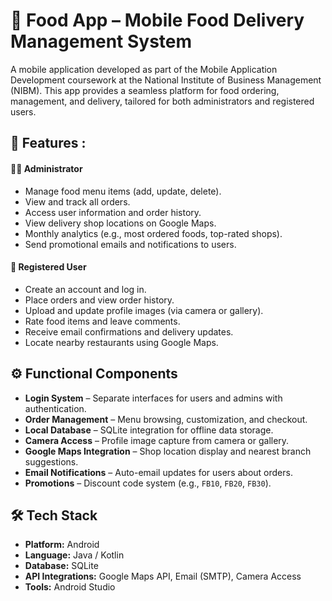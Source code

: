 # 🍔 Food App – Mobile Food Delivery Management System

A mobile application developed as part of the Mobile Application Development coursework at the National Institute of Business Management (NIBM). 
This app provides a seamless platform for food ordering, management, and delivery, tailored for both administrators and registered users.

## 📱 Features : 
#### 👨‍💼 Administrator
- Manage food menu items (add, update, delete).
- View and track all orders.
- Access user information and order history.
- View delivery shop locations on Google Maps.
- Monthly analytics (e.g., most ordered foods, top-rated shops).
- Send promotional emails and notifications to users.

#### 👤 Registered User
- Create an account and log in.
- Place orders and view order history.
- Upload and update profile images (via camera or gallery).
- Rate food items and leave comments.
- Receive email confirmations and delivery updates.
- Locate nearby restaurants using Google Maps.


## ⚙️ Functional Components

- **Login System** – Separate interfaces for users and admins with authentication.
- **Order Management** – Menu browsing, customization, and checkout.
- **Local Database** – SQLite integration for offline data storage.
- **Camera Access** – Profile image capture from camera or gallery.
- **Google Maps Integration** – Shop location display and nearest branch suggestions.
- **Email Notifications** – Auto-email updates for users about orders.
- **Promotions** – Discount code system (e.g., `FB10`, `FB20`, `FB30`).


## 🛠️ Tech Stack

- **Platform:** Android
- **Language:** Java / Kotlin
- **Database:** SQLite
- **API Integrations:** Google Maps API, Email (SMTP), Camera Access
- **Tools:** Android Studio
